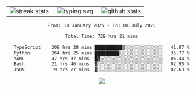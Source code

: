 <div align="center">
  <table style="border: none;" border="0" cellspacing="0" cellpadding="0">
    <tr>
      <td align="center" width="33%">
        <img src="https://github-readme-streak-stats.herokuapp.com/?user=kurtismassey&theme=tokyonight&hide_border=true" alt="streak stats" />
      </td>
      <td align="center" width="33%">
        <img src="https://readme-typing-svg.herokuapp.com/?font=Fira+Code&weight=600&size=15&duration=4000&pause=1000&color=00FF00&center=true&vCenter=true&random=false&width=150&lines=Hey%2C+I%27m+Kurtis!" alt="typing svg" />
      </td>
      <td align="center" width="33%">
        <img src="https://github-readme-stats.vercel.app/api?username=kurtismassey&show_icons=true&theme=tokyonight&hide_title=true" alt="github stats" />
      </td>
    </tr>
  </table>
</div>
<div align="center">

<!--START_SECTION:waka-->

```txt
From: 10 January 2025 - To: 04 July 2025

Total Time: 729 hrs 21 mins

TypeScript    309 hrs 28 mins ██████████▒░░░░░░░░░░░░░░   41.87 %
Python        264 hrs 25 mins █████████░░░░░░░░░░░░░░░░   35.77 %
YAML          47 hrs 37 mins  █▓░░░░░░░░░░░░░░░░░░░░░░░   06.44 %
Bash          21 hrs 46 mins  ▓░░░░░░░░░░░░░░░░░░░░░░░░   02.95 %
JSON          19 hrs 27 mins  ▓░░░░░░░░░░░░░░░░░░░░░░░░   02.63 %
```

<!--END_SECTION:waka-->

  <img src="https://github-readme-activity-graph.vercel.app/graph?username=kurtismassey&theme=tokyo-night&hide_border=true&custom_title=Contribution%20Graph" />

</div>
